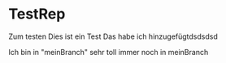 # TestRep
Zum testen
Dies ist ein Test
Das habe ich hinzugefügtdsdsdsd

Ich bin in "meinBranch" sehr toll
immer noch in meinBranch